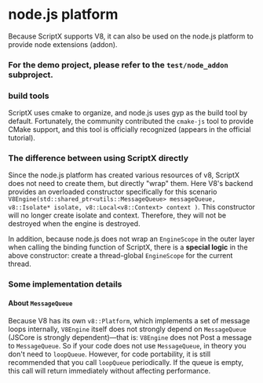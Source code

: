 # node.js platform

Because ScriptX supports V8, it can also be used on the node.js platform to provide node extensions (addon).

### For the demo project, please refer to the `test/node_addon` subproject.

### build tools

ScriptX uses cmake to organize, and node.js uses gyp as the build tool by default. Fortunately, the community contributed the `cmake-js` tool to provide CMake support, and this tool is officially recognized (appears in the official tutorial).


### The difference between using ScriptX directly

Since the node.js platform has created various resources of v8, ScriptX does not need to create them, but directly "wrap" them. Here V8's backend provides an overloaded constructor specifically for this scenario `V8Engine(std::shared_ptr<utils::MessageQueue> messageQueue, v8::Isolate* isolate, v8::Local<v8::Context> context )`. This constructor will no longer create isolate and context. Therefore, they will not be destroyed when the engine is destroyed.

In addition, because node.js does not wrap an `EngineScope` in the outer layer when calling the binding function of ScriptX, there is a **special logic** in the above constructor: create a thread-global `EngineScope` for the current thread.

### Some implementation details

#### About `MessageQueue`

Because V8 has its own `v8::Platform`, which implements a set of message loops internally, `V8Engine` itself does not strongly depend on `MessageQueue` (JSCore is strongly dependent)—that is: `V8Engine` does not Post a message to `MessageQueue`.
So if your code does not use `MessageQueue`, in theory you don't need to `loopQueue`. However, for code portability, it is still recommended that you call `loopQueue` periodically. If the queue is empty, this call will return immediately without affecting performance.